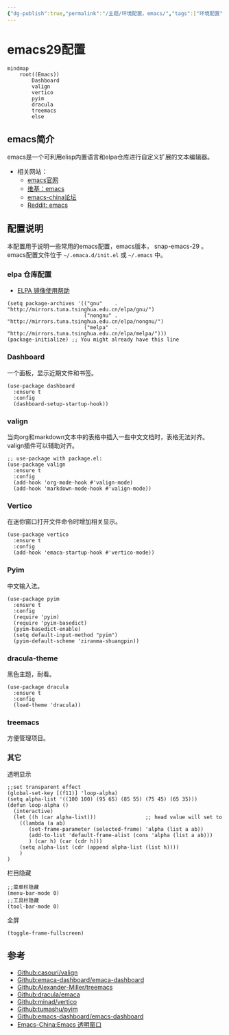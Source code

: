 ```yaml
---
{"dg-publish":true,"permalink":"/主题/环境配置，emacs/","tags":["环境配置"]}
---
```



# emacs29配置

```mermaid
mindmap
	root((Emacs))
		Dashboard
		valign
		vertico
		pyim
		dracula
		treemacs
		else
```

## emacs简介

emacs是一个可利用elisp内置语言和elpa仓库进行自定义扩展的文本编辑器。

- 相关网站：
  - [emacs官网](https://www.gnu.org/software/emacs/)
  - [维基：emacs](https://zh.wikipedia.org/wiki/Emacs)
  - [emacs-china论坛](https://emacs-china.org/)
  - [Reddit: emacs](https://www.reddit.com/r/emacs/?rdt=50949)
  
## 配置说明

本配置用于说明一些常用的emacs配置，emacs版本， snap-emacs-29 。
emacs配置文件位于 `~/.emaca.d/init.el` 或 `~/.emacs` 中。


### elpa 仓库配置

- [ELPA 镜像使用帮助](https://mirrors.tuna.tsinghua.edu.cn/help/elpa/)

```elisp
(setq package-archives '(("gnu"    . "http://mirrors.tuna.tsinghua.edu.cn/elpa/gnu/")
                         ("nongnu" . "http://mirrors.tuna.tsinghua.edu.cn/elpa/nongnu/")
                         ("melpa"  . "http://mirrors.tuna.tsinghua.edu.cn/elpa/melpa/")))
(package-initialize) ;; You might already have this line
```
### Dashboard

一个面板，显示近期文件和书签。

```elisp
(use-package dashboard
  :ensure t
  :config
  (dashboard-setup-startup-hook))
```

### valign

当向org和markdown文本中的表格中插入一些中文文档时，表格无法对齐。
valign插件可以辅助对齐。

```elisp
;; use-package with package.el:
(use-package valign
  :ensure t
  :config
  (add-hook 'org-mode-hook #'valign-mode)
  (add-hook 'markdown-mode-hook #'valign-mode))
```

### Vertico

在迷你窗口打开文件命令时增加相关显示。

```elisp
(use-package vertico
  :ensure t
  :config
  (add-hook 'emaca-startup-hook #'vertico-mode))

```

### Pyim

中文输入法。

```elisp
(use-package pyim
  :ensure t
  :config
  (require 'pyim)
  (require 'pyim-basedict)
  (pyim-basedict-enable)
  (setq default-input-method "pyim")
  (pyim-default-scheme 'ziranma-shuangpin))
```

### dracula-theme

黑色主题，耐看。

```elisp
(use-package dracula
  :ensure t
  :config
  (load-theme 'dracula))
```

### treemacs

方便管理项目。

### 其它

透明显示
```elisp
;;set transparent effect
(global-set-key [(f11)] 'loop-alpha)
(setq alpha-list '((100 100) (95 65) (85 55) (75 45) (65 35)))
(defun loop-alpha ()
  (interactive)
  (let ((h (car alpha-list)))                ;; head value will set to
    ((lambda (a ab)
       (set-frame-parameter (selected-frame) 'alpha (list a ab))
       (add-to-list 'default-frame-alist (cons 'alpha (list a ab)))
       ) (car h) (car (cdr h)))
    (setq alpha-list (cdr (append alpha-list (list h))))
    )
)
```
栏目隐藏
```elisp
;;菜单栏隐藏
(menu-bar-mode 0)
;;工具栏隐藏
(tool-bar-mode 0)
```

全屏

```elisp
(toggle-frame-fullscreen)
```


## 参考

- [Github:casouri/valign](https://github.com/casouri/valign)
- [Github:emaca-dashboard/emaca-dashboard](https://github.com/emacs-dashboard/emacs-dashboard)
- [Github:Alexander-Miller/treemacs](https://github.com/Alexander-Miller/treemacs)
- [Github:dracula/emaca](https://github.com/dracula/emacs)
- [Github:minad/vertico](https://github.com/minad/vertico)
- [Github:tumashu/pyim](https://github.com/tumashu/pyim)
- [Github:emacs-dashboard/emacs-dashboard](https://github.com/emacs-dashboard/emacs-dashboard)
- [Emacs-China:Emacs 透明窗口](https://emacs-china.org/t/emacs/2405)
